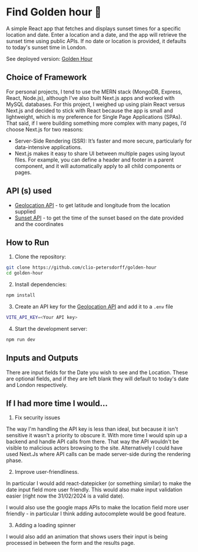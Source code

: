 # Find Golden hour 🌅
A simple React app that fetches and displays sunset times for a specific location and date. Enter a location and a date, and the app will retrieve the sunset time using public APIs. If no date or location is provided, it defaults to today's sunset time in London.

See deployed version: [Golden Hour](https://golden-hour-virid.vercel.app)

## Choice of Framework
For personal projects, I tend to use the MERN stack (MongoDB, Express, React, Node.js), although I’ve also built Next.js apps and worked with MySQL databases. For this project, I weighed up using plain React versus Next.js and decided to stick with React because the app is small and lightweight, which is my preference for Single Page Applications (SPAs). That said, if I were building something more complex with many pages, I’d choose Next.js for two reasons: 
* Server-Side Rendering (SSR): It’s faster and more secure, particularly for data-intensive applications.
* Next.js makes it easy to share UI between multiple pages using layout files. For example, you can define a header and footer in a parent component, and it will automatically apply to all child components or pages.

## API (s) used
* [Geolocation API](https://geocode.maps.co) - to get latitude and longitude from the location supplied
* [Sunset API](https://sunrise-sunset.org/api) - to get the time of the sunset based on the date provided and the coordinates

## How to Run

1. Clone the repository:
```bash
git clone https://github.com/clio-petersdorff/golden-hour
cd golden-hour
```
2. Install dependencies:
```bash
npm install
```
3. Create an API key for the [Geolocation API](https://geocode.maps.co) and add it to a `.env` file
```bash
VITE_API_KEY=<Your API key>
```
4. Start the development server:
```bash
npm run dev
```

## Inputs and Outputs
There are input fields for the Date you wish to see and the Location. These are optional fields, and if they are left blank they will default to today's date and London respectively.

## If I had more time I would... 

1. Fix security issues

The way I'm handling the API key is less than ideal, but because it isn't sensitive it wasn't a priority to obscure it. With more time I would spin up a backend and handle API calls from there. That way the API wouldn't be visible to malicious actors browsing to the site. Alternatively I could have used Next.Js where API calls can be made server-side during the rendering phase. 

2. Improve user-friendliness.

In particular I would add react-datepicker (or something similar) to make the date input field more user friendly. This would also make input validation easier (right now the 31/02/2024 is a valid date).

I would also use the google maps APIs to make the location field more user friendly - in particular I think adding autocomplete would be good feature.

3. Adding a loading spinner

I would also add an animation that shows users their input is being processed in between the form and the results page.


